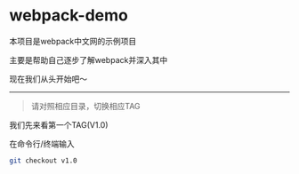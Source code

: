 # webpack-demo

本项目是webpack中文网的示例项目

主要是帮助自己逐步了解webpack并深入其中

现在我们从头开始吧～

---

> 请对照相应目录，切换相应TAG

我们先来看第一个TAG(V1.0)

在命令行/终端输入

```bash
git checkout v1.0
```





